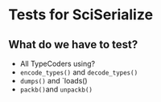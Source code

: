 # Tests for SciSerialize
## What do we have to test?
* All TypeCoders using?
* `encode_types()` and `decode_types()`
* `dumps()` and `loads()
* `packb()`and `unpackb()`
